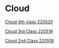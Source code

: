 # Cloud

[Cloud 4th class 220520](Cloud%20d0e5ff5ebc014ee1b8307bba6cd240c5/Cloud%204th%20class%20220520%20582b98cc0cb0418d81d23e7a860464cf.md)

[Cloud 3rd Class 220519](Cloud%20d0e5ff5ebc014ee1b8307bba6cd240c5/Cloud%203rd%20Class%20220519%20f4a7c26f47f540f584b4d6d909b46f61.md)

[Cloud 2nd Class 220518](Cloud%20d0e5ff5ebc014ee1b8307bba6cd240c5/Cloud%202nd%20Class%20220518%20c66683b7172c43a7b4b7d9d38d1a046d.md)